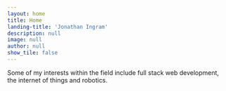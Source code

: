 ```yaml
---
layout: home
title: Home
landing-title: 'Jonathan Ingram'
description: null
image: null
author: null
show_tile: false
---
```


 Some of my interests within the field include full stack web development, the internet of things and robotics.
